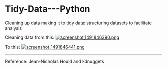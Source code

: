 # Tidy-Data---Python
Cleaning up data making it to tidy data: structuring datasets to facilitate analysis

Cleaning data from this:
[![screenshot_1491846390.png](https://s19.postimg.org/5nqioxcmr/screenshot_1491846390.png)](https://postimg.org/image/l97u8vokv/)

To this:
[![screenshot_1491846441.png](https://s19.postimg.org/bdbcmz86r/screenshot_1491846441.png)](https://postimg.org/image/5cdnpwlkf/)

-----
Reference: Jean-Nicholas Hould and Kdnuggets

